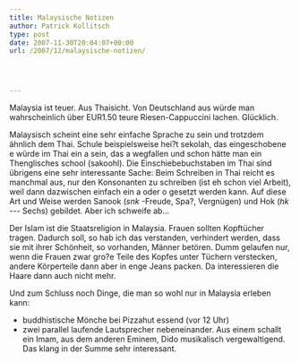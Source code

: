 ```yaml
---
title: Malaysische Notizen
author: Patrick Kollitsch
type: post
date: 2007-11-30T20:04:07+00:00
url: /2007/12/malaysische-notizen/




---
```

Malaysia ist teuer. Aus Thaisicht. Von Deutschland aus würde man wahrscheinlich über EUR1.50 teure Riesen-Cappuccini lachen. Glücklich.

Malaysisch scheint eine sehr einfache Sprache zu sein und trotzdem ähnlich dem Thai. Schule beispielsweise hei?t sekolah, das eingeschobene e würde im Thai ein a sein, das a wegfallen und schon hätte man ein Thenglisches school (sakoohl). Die Einschiebebuchstaben im Thai sind übrigens eine sehr interessante Sache: Beim Schreiben in Thai reicht es manchmal aus, nur den Konsonanten zu schreiben (ist eh schon viel Arbeit), weil dann dazwischen einfach ein a oder o gesetzt werden kann. Auf diese Art und Weise werden Sanook (_snk_ -Freude, Spa?, Vergnügen) und Hok (_hk_ --- Sechs) gebildet. Aber ich schweife ab...

Der Islam ist die Staatsreligion in Malaysia. Frauen sollten Kopftücher tragen. Dadurch soll, so hab ich das verstanden, verhindert werden, dass sie mit ihrer Schönheit, so vorhanden, Männer betören. Dumm gelaufen nur, wenn die Frauen zwar gro?e Teile des Kopfes unter Tüchern verstecken, andere Körperteile dann aber in enge Jeans packen. Da interessieren die Haare dann auch nicht mehr.

Und zum Schluss noch Dinge, die man so wohl nur in Malaysia erleben kann:

  * buddhistische M&ouml;nche bei Pizzahut essend (vor 12 Uhr)
  * zwei parallel laufende Lautsprecher nebeneinander. Aus einem schallt ein Imam, aus dem anderen Eminem, Dido musikalisch vergewaltigend. Das klang in der Summe sehr interessant.